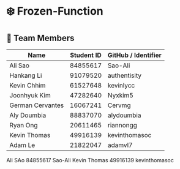 # ❄️ Frozen-Function

## 👥 Team Members

| Name             | Student ID | GitHub / Identifier   |
|------------------|------------|------------------------|
| Ali Sao          | 84855617   | Sao-Ali                |
| Hankang Li       | 91079520   | authentisity           |
| Kevin Chhim      | 61527648   | kevinlycc              |
| Joonhyuk Kim     | 47282640   | Nyxkim5                |
| German Cervantes | 16067241   | Cervmg                 |
| Aly Doumbia      | 88837070   | alydoumbia             |
| Ryan Ong         | 20611465   | riannongg              |
| Kevin Thomas     | 49916139   | kevinthomasoc          |
| Adam Le          | 21822047   | adamvl7                |

Ali SAo 84855617 Sao-Ali
Kevin Thomas 49916139 kevinthomasoc
